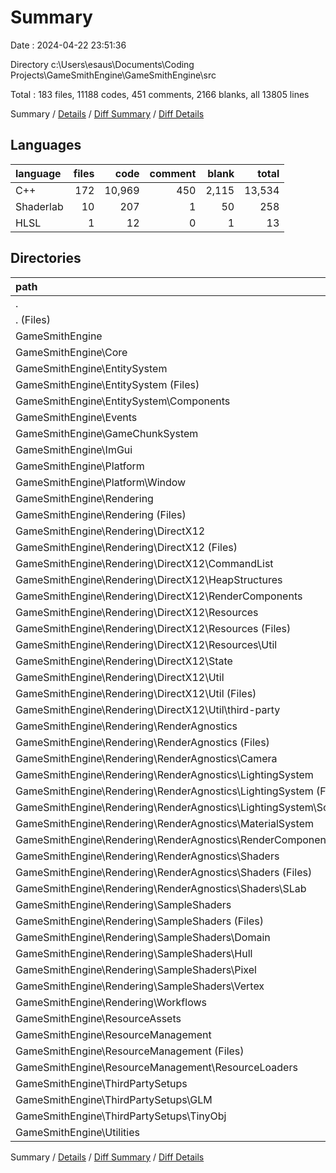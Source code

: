 # Summary

Date : 2024-04-22 23:51:36

Directory c:\\Users\\esaus\\Documents\\Coding Projects\\GameSmithEngine\\GameSmithEngine\\src

Total : 183 files,  11188 codes, 451 comments, 2166 blanks, all 13805 lines

Summary / [Details](details.md) / [Diff Summary](diff.md) / [Diff Details](diff-details.md)

## Languages
| language | files | code | comment | blank | total |
| :--- | ---: | ---: | ---: | ---: | ---: |
| C++ | 172 | 10,969 | 450 | 2,115 | 13,534 |
| Shaderlab | 10 | 207 | 1 | 50 | 258 |
| HLSL | 1 | 12 | 0 | 1 | 13 |

## Directories
| path | files | code | comment | blank | total |
| :--- | ---: | ---: | ---: | ---: | ---: |
| . | 183 | 11,188 | 451 | 2,166 | 13,805 |
| . (Files) | 3 | 68 | 13 | 27 | 108 |
| GameSmithEngine | 180 | 11,120 | 438 | 2,139 | 13,697 |
| GameSmithEngine\\Core | 16 | 567 | 42 | 138 | 747 |
| GameSmithEngine\\EntitySystem | 19 | 635 | 6 | 143 | 784 |
| GameSmithEngine\\EntitySystem (Files) | 10 | 354 | 4 | 86 | 444 |
| GameSmithEngine\\EntitySystem\\Components | 9 | 281 | 2 | 57 | 340 |
| GameSmithEngine\\Events | 5 | 295 | 28 | 85 | 408 |
| GameSmithEngine\\GameChunkSystem | 4 | 82 | 2 | 29 | 113 |
| GameSmithEngine\\ImGui | 3 | 211 | 4 | 39 | 254 |
| GameSmithEngine\\Platform | 5 | 451 | 18 | 111 | 580 |
| GameSmithEngine\\Platform\\Window | 5 | 451 | 18 | 111 | 580 |
| GameSmithEngine\\Rendering | 103 | 8,077 | 334 | 1,402 | 9,813 |
| GameSmithEngine\\Rendering (Files) | 7 | 244 | 12 | 62 | 318 |
| GameSmithEngine\\Rendering\\DirectX12 | 59 | 7,090 | 301 | 1,148 | 8,539 |
| GameSmithEngine\\Rendering\\DirectX12 (Files) | 9 | 672 | 41 | 212 | 925 |
| GameSmithEngine\\Rendering\\DirectX12\\CommandList | 7 | 339 | 19 | 102 | 460 |
| GameSmithEngine\\Rendering\\DirectX12\\HeapStructures | 4 | 230 | 1 | 61 | 292 |
| GameSmithEngine\\Rendering\\DirectX12\\RenderComponents | 20 | 952 | 39 | 200 | 1,191 |
| GameSmithEngine\\Rendering\\DirectX12\\Resources | 9 | 371 | 8 | 102 | 481 |
| GameSmithEngine\\Rendering\\DirectX12\\Resources (Files) | 6 | 306 | 8 | 83 | 397 |
| GameSmithEngine\\Rendering\\DirectX12\\Resources\\Util | 3 | 65 | 0 | 19 | 84 |
| GameSmithEngine\\Rendering\\DirectX12\\State | 4 | 612 | 18 | 208 | 838 |
| GameSmithEngine\\Rendering\\DirectX12\\Util | 6 | 3,914 | 175 | 263 | 4,352 |
| GameSmithEngine\\Rendering\\DirectX12\\Util (Files) | 5 | 203 | 2 | 60 | 265 |
| GameSmithEngine\\Rendering\\DirectX12\\Util\\third-party | 1 | 3,711 | 173 | 203 | 4,087 |
| GameSmithEngine\\Rendering\\RenderAgnostics | 24 | 504 | 18 | 137 | 659 |
| GameSmithEngine\\Rendering\\RenderAgnostics (Files) | 2 | 29 | 3 | 9 | 41 |
| GameSmithEngine\\Rendering\\RenderAgnostics\\Camera | 6 | 114 | 5 | 28 | 147 |
| GameSmithEngine\\Rendering\\RenderAgnostics\\LightingSystem | 3 | 40 | 0 | 7 | 47 |
| GameSmithEngine\\Rendering\\RenderAgnostics\\LightingSystem (Files) | 1 | 9 | 0 | 2 | 11 |
| GameSmithEngine\\Rendering\\RenderAgnostics\\LightingSystem\\Sources | 2 | 31 | 0 | 5 | 36 |
| GameSmithEngine\\Rendering\\RenderAgnostics\\MaterialSystem | 2 | 137 | 0 | 42 | 179 |
| GameSmithEngine\\Rendering\\RenderAgnostics\\RenderComponents | 9 | 137 | 9 | 39 | 185 |
| GameSmithEngine\\Rendering\\RenderAgnostics\\Shaders | 2 | 47 | 1 | 12 | 60 |
| GameSmithEngine\\Rendering\\RenderAgnostics\\Shaders (Files) | 1 | 30 | 1 | 9 | 40 |
| GameSmithEngine\\Rendering\\RenderAgnostics\\Shaders\\SLab | 1 | 17 | 0 | 3 | 20 |
| GameSmithEngine\\Rendering\\SampleShaders | 11 | 219 | 1 | 51 | 271 |
| GameSmithEngine\\Rendering\\SampleShaders (Files) | 1 | 12 | 0 | 1 | 13 |
| GameSmithEngine\\Rendering\\SampleShaders\\Domain | 1 | 28 | 0 | 7 | 35 |
| GameSmithEngine\\Rendering\\SampleShaders\\Hull | 1 | 42 | 0 | 10 | 52 |
| GameSmithEngine\\Rendering\\SampleShaders\\Pixel | 5 | 81 | 1 | 21 | 103 |
| GameSmithEngine\\Rendering\\SampleShaders\\Vertex | 3 | 56 | 0 | 12 | 68 |
| GameSmithEngine\\Rendering\\Workflows | 2 | 20 | 2 | 4 | 26 |
| GameSmithEngine\\ResourceAssets | 12 | 309 | 1 | 95 | 405 |
| GameSmithEngine\\ResourceManagement | 8 | 236 | 3 | 66 | 305 |
| GameSmithEngine\\ResourceManagement (Files) | 5 | 190 | 2 | 51 | 243 |
| GameSmithEngine\\ResourceManagement\\ResourceLoaders | 3 | 46 | 1 | 15 | 62 |
| GameSmithEngine\\ThirdPartySetups | 2 | 5 | 0 | 3 | 8 |
| GameSmithEngine\\ThirdPartySetups\\GLM | 1 | 2 | 0 | 2 | 4 |
| GameSmithEngine\\ThirdPartySetups\\TinyObj | 1 | 3 | 0 | 1 | 4 |
| GameSmithEngine\\Utilities | 3 | 252 | 0 | 28 | 280 |

Summary / [Details](details.md) / [Diff Summary](diff.md) / [Diff Details](diff-details.md)